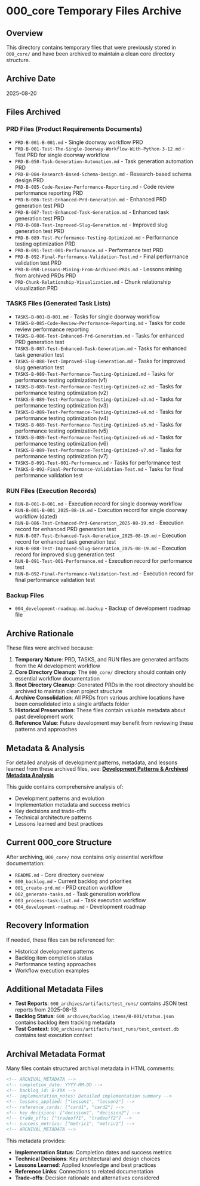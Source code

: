 # 000_core Temporary Files Archive

## Overview
This directory contains temporary files that were previously stored in `000_core/` and have been archived to maintain a clean core directory structure.

## Archive Date
2025-08-20

## Files Archived

### PRD Files (Product Requirements Documents)
- `PRD-B-001-B-001.md` - Single doorway workflow PRD
- `PRD-B-001-Test-The-Single-Doorway-Workflow-With-Python-3-12.md` - Test PRD for single doorway workflow
- `PRD-B-050-Task-Generation-Automation.md` - Task generation automation PRD
- `PRD-B-084-Research-Based-Schema-Design.md` - Research-based schema design PRD
- `PRD-B-085-Code-Review-Performance-Reporting.md` - Code review performance reporting PRD
- `PRD-B-086-Test-Enhanced-Prd-Generation.md` - Enhanced PRD generation test PRD
- `PRD-B-087-Test-Enhanced-Task-Generation.md` - Enhanced task generation test PRD
- `PRD-B-088-Test-Improved-Slug-Generation.md` - Improved slug generation test PRD
- `PRD-B-089-Test-Performance-Testing-Optimized.md` - Performance testing optimization PRD
- `PRD-B-091-Test-001-Performance.md` - Performance test PRD
- `PRD-B-092-Final-Performance-Validation-Test.md` - Final performance validation test PRD
- `PRD-B-098-Lessons-Mining-From-Archived-PRDs.md` - Lessons mining from archived PRDs PRD
- `PRD-Chunk-Relationship-Visualization.md` - Chunk relationship visualization PRD

### TASKS Files (Generated Task Lists)
- `TASKS-B-001-B-001.md` - Tasks for single doorway workflow
- `TASKS-B-085-Code-Review-Performance-Reporting.md` - Tasks for code review performance reporting
- `TASKS-B-086-Test-Enhanced-Prd-Generation.md` - Tasks for enhanced PRD generation test
- `TASKS-B-087-Test-Enhanced-Task-Generation.md` - Tasks for enhanced task generation test
- `TASKS-B-088-Test-Improved-Slug-Generation.md` - Tasks for improved slug generation test
- `TASKS-B-089-Test-Performance-Testing-Optimized.md` - Tasks for performance testing optimization (v1)
- `TASKS-B-089-Test-Performance-Testing-Optimized-v2.md` - Tasks for performance testing optimization (v2)
- `TASKS-B-089-Test-Performance-Testing-Optimized-v3.md` - Tasks for performance testing optimization (v3)
- `TASKS-B-089-Test-Performance-Testing-Optimized-v4.md` - Tasks for performance testing optimization (v4)
- `TASKS-B-089-Test-Performance-Testing-Optimized-v5.md` - Tasks for performance testing optimization (v5)
- `TASKS-B-089-Test-Performance-Testing-Optimized-v6.md` - Tasks for performance testing optimization (v6)
- `TASKS-B-089-Test-Performance-Testing-Optimized-v7.md` - Tasks for performance testing optimization (v7)
- `TASKS-B-091-Test-001-Performance.md` - Tasks for performance test
- `TASKS-B-092-Final-Performance-Validation-Test.md` - Tasks for final performance validation test

### RUN Files (Execution Records)
- `RUN-B-001-B-001.md` - Execution record for single doorway workflow
- `RUN-B-001-B-001_2025-08-19.md` - Execution record for single doorway workflow (dated)
- `RUN-B-086-Test-Enhanced-Prd-Generation_2025-08-19.md` - Execution record for enhanced PRD generation test
- `RUN-B-087-Test-Enhanced-Task-Generation_2025-08-19.md` - Execution record for enhanced task generation test
- `RUN-B-088-Test-Improved-Slug-Generation_2025-08-19.md` - Execution record for improved slug generation test
- `RUN-B-091-Test-001-Performance.md` - Execution record for performance test
- `RUN-B-092-Final-Performance-Validation-Test.md` - Execution record for final performance validation test

### Backup Files
- `004_development-roadmap.md.backup` - Backup of development roadmap file

## Archive Rationale
These files were archived because:

1. **Temporary Nature**: PRD, TASKS, and RUN files are generated artifacts from the AI development workflow
2. **Core Directory Cleanup**: The `000_core/` directory should contain only essential workflow documentation
3. **Root Directory Cleanup**: Generated PRDs in the root directory should be archived to maintain clean project structure
4. **Archive Consolidation**: All PRDs from various archive locations have been consolidated into a single artifacts folder
5. **Historical Preservation**: These files contain valuable metadata about past development work
6. **Reference Value**: Future development may benefit from reviewing these patterns and approaches

## Metadata & Analysis

For detailed analysis of development patterns, metadata, and lessons learned from these archived files, see:
**[Development Patterns & Archived Metadata Analysis](../400_guides/400_development-patterns.md)**

This guide contains comprehensive analysis of:
- Development patterns and evolution
- Implementation metadata and success metrics
- Key decisions and trade-offs
- Technical architecture patterns
- Lessons learned and best practices

## Current 000_core Structure
After archiving, `000_core/` now contains only essential workflow documentation:
- `README.md` - Core directory overview
- `000_backlog.md` - Current backlog and priorities
- `001_create-prd.md` - PRD creation workflow
- `002_generate-tasks.md` - Task generation workflow
- `003_process-task-list.md` - Task execution workflow
- `004_development-roadmap.md` - Development roadmap

## Recovery Information
If needed, these files can be referenced for:
- Historical development patterns
- Backlog item completion status
- Performance testing approaches
- Workflow execution examples

## Additional Metadata Files
- **Test Reports**: `600_archives/artifacts/test_runs/` contains JSON test reports from 2025-08-13
- **Backlog Status**: `600_archives/backlog_items/B-001/status.json` contains backlog item tracking metadata
- **Test Context**: `600_archives/artifacts/test_runs/test_context.db` contains test execution context

## Archival Metadata Format
Many files contain structured archival metadata in HTML comments:
```html
<!-- ARCHIVAL_METADATA -->
<!-- completion_date: YYYY-MM-DD -->
<!-- backlog_id: B-XXX -->
<!-- implementation_notes: Detailed implementation summary -->
<!-- lessons_applied: ["lesson1", "lesson2"] -->
<!-- reference_cards: ["card1", "card2"] -->
<!-- key_decisions: ["decision1", "decision2"] -->
<!-- trade_offs: ["tradeoff1", "tradeoff2"] -->
<!-- success_metrics: ["metric1", "metric2"] -->
<!-- ARCHIVAL_METADATA -->
```

This metadata provides:
- **Implementation Status**: Completion dates and success metrics
- **Technical Decisions**: Key architectural and design choices
- **Lessons Learned**: Applied knowledge and best practices
- **Reference Links**: Connections to related documentation
- **Trade-offs**: Decision rationale and alternatives considered
